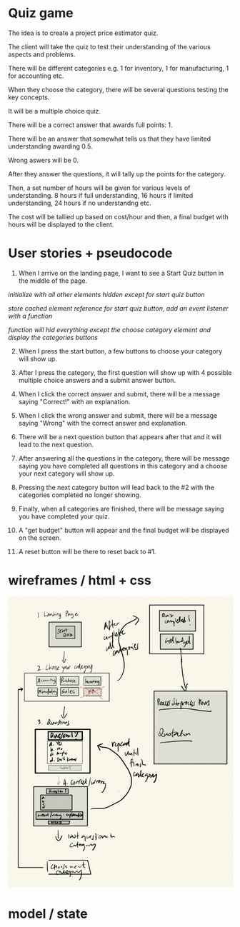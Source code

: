 # Quiz game

The idea is to create a project price estimator quiz.

The client will take the quiz to test their understanding of the various aspects and problems.

There will be different categories e.g. 1 for inventory, 1 for manufacturing, 1 for accounting etc.

When they choose the category, there will be several questions testing the key concepts.

It will be a multiple choice quiz.

There will be a correct answer that awards full points: 1.

There will be an answer that somewhat tells us that they have limited understanding awarding 0.5.

Wrong aswers will be 0.

After they answer the questions, it will tally up the points for the category.

Then, a set number of hours will be given for various levels of understanding. 8 hours if full understanding, 16 hours if limited understanding, 24 hours if no understandng etc. 

The cost will be tallied up based on cost/hour and then, a final budget with hours will be displayed to the client. 

# User stories + pseudocode 

1. When I arrive on the landing page, I want to see a Start Quiz button in the middle of the page.

*initialize with all other elements hidden except for start quiz button*

*store cached element reference for start quiz button, add an event listener with a function*

*function will hid everything except the choose category element and display the categories buttons*

2. When I press the start button, a few buttons to choose your category will show up.

3. After I press the category, the first question will show up with 4 possible multiple choice answers and a submit answer button. 

4. When I click the correct answer and submit, there will be a message saying "Correct!" with an explanation. 

5. When I click the wrong answer and submit, there will be a message saying "Wrong" with the correct answer and explanation. 

6. There will be a next question button that appears after that and it will lead to the next question. 

7. After answering all the questions in the category, there will be message saying you have completed all questions in this category and a choose your next category will show up.

8. Pressing the next category button will lead back to the #2 with the categories completed no longer showing. 

9. Finally, when all categories are finished, there will be message saying you have completed your quiz.

10. A "get budget" button will appear and the final budget will be displayed on the screen.

11. A reset button will be there to reset back to #1. 


# wireframes / html + css

![wireframe](assets/Wireframe.jpg)

# model / state







